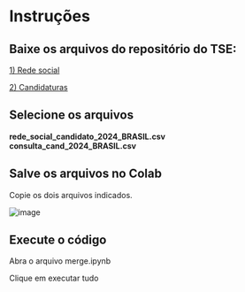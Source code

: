 # Instruções

## Baixe os arquivos do repositório do TSE:

[1) Rede social](https://cdn.tse.jus.br/estatistica/sead/odsele/consulta_cand/rede_social_candidato_2024.zip)

[2) Candidaturas](https://cdn.tse.jus.br/estatistica/sead/odsele/consulta_cand/consulta_cand_2024.zip)

## Selecione os arquivos 

<b>rede_social_candidato_2024_BRASIL.csv</b><br>
<b>consulta_cand_2024_BRASIL.csv</b>

## Salve os arquivos no Colab

Copie os dois arquivos indicados.

![image](https://github.com/user-attachments/assets/5b425922-8b1a-41ab-98bd-e0f13fd77d13)

## Execute o código

Abra o arquivo merge.ipynb

Clique em executar tudo

